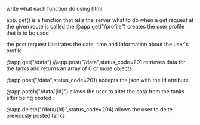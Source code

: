 write what each function do using html

app. get() is a function that tells the server what to do when a get request at the given route is called
the @app.get("/profile") creates the user profile that is to be used 


the post request illustrates the date, time and information about the user's profile

@app.get("/data")
@app.post("/data",status_code=201
retrieves data for the tanks and returns an array of 0 or more objects


@app.post("/data",status_code=201)
accepts the json with the Id attribute



@app.patch("/data/{id}")
allows the user to alter the data from the tanks after being posted


@app.delete("/data/{id}",status_code=204)
allows the user to delte previously posted tanks

